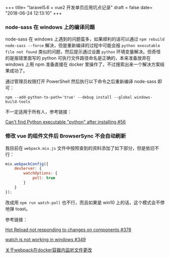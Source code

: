 +++
title= "laravel5.6 + vue2 开发单页应用坑点记录"
draft = false
date= "2018-06-24 12:13:10"
+++

### node-sass 在 windows 上的编译问题

node-sass 在 windows 上遇到的问题蛮多，如果顺利的话可以通过 `npm rebuild node-sass --force` 解决，但是重新编译的过程中可能会报 `python executable file not found` 类似的问题，然后提示通过设置 `python` 环境变量解决。但奇怪的是报错里面写的 python 可执行文件路径命名是正确的，本来准备放弃在 windows 上用 npm 准备直接在 docker 里操作了，不过搜索出来一个解决方案结果成功了。

通过管理员权限打开 PowerShell 然后执行以下命令之后重新编译 node-sass 即可：

```shell
npm --add-python-to-path='true' --debug install --global windows-build-tools
```

不一定适用于所有人，参考链接：

[Can't find Python executable "python" after installing #56](https://github.com/felixrieseberg/windows-build-tools/issues/56)

### 修改 vue 的组件文件后 BrowserSync 不会自动刷新

我目前在 `webpack.mix.js` 文件中按照查到的资料添加了如下部分，但是依旧不行：

```js
mix.webpackConfig({
    devServer: {
        watchOptions: {
            poll: true
        }
    }
});
```

改成用 `npm run watch-poll` 也不行，而且如果是 win10 上的话，这个模式会不停地弹 toast。

参考链接：

[Hot Reload not responding to changes on components #378](https://github.com/vuejs-templates/webpack/issues/378)

[watch is not working in windows #349](https://github.com/vuejs-templates/webpack/issues/349)

[关于webpack在docker容器内监听文件更改](https://www.jianshu.com/p/04eca89456d9)